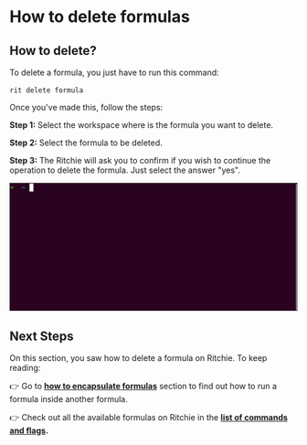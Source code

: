 # How to delete formulas

## How to delete?

To delete a formula, you just have to run this command:

```text
rit delete formula
```

Once you've made this, follow the steps: 

**Step 1:** Select the workspace where is the formula you want to delete.

**Step 2:** Select the formula to be deleted.

**Step 3:** The Ritchie will ask you to confirm if you wish to continue the operation to delete the formula. Just select the answer "yes". 

![](../../.gitbook/assets/delete-formula.gif)

## Next Steps

On this section, you saw how to delete a formula on Ritchie. To keep reading: 

👉 Go to [**how to encapsulate formulas**](encapsulate-formulas.md) section to find out how to run a formula inside another formula.

👉 Check out all the available formulas on Ritchie in the [**list of commands and flags**](../../reference/list-of-commands.md)**.** 

